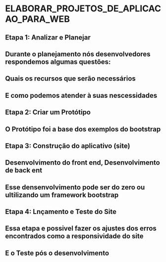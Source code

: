 # ELABORAR_PROJETOS_DE_APLICACAO_PARA_WEB
## Etapa 1: Analizar e Planejar

## Durante o planejamento nós desenvolvedores respondemos algumas questões:
## Quais os recursos que serão necessários
## E como podemos atender à suas nescessidades

## Etapa 2: Criar um Protótipo
## O Protótipo foi a base dos exemplos do bootstrap

## Etapa 3: Construção do aplicativo (site)
## Desenvolvimento do front end, Desenvolvimento de back ent
## Esse densenvolvimento pode ser do zero ou ultilizando um framework bootstrap

## Etapa 4: Lnçamento e Teste do Site
## Essa etapa e possivel fazer os ajustes dos erros encontrados como a responsividade do site
## E o Teste pós o desenvolvimento
